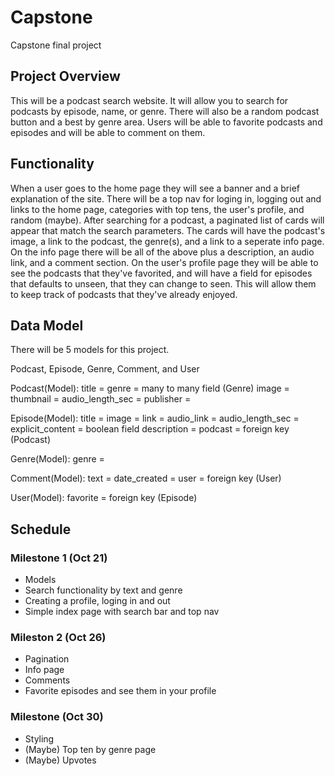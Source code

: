 # Capstone
Capstone final project

## Project Overview
This will be a podcast search website. It will allow you to search for podcasts by episode, name, or genre. There will
also be a random podcast button and a best by genre area. Users will be able to favorite podcasts and episodes and 
will be able to comment on them.

## Functionality
When a user goes to the home page they will see a banner and a brief explanation of the site. There will be a top 
nav for loging in, logging out and links to the home page, categories with top tens, the user's profile, and random 
(maybe). After searching for a podcast, a paginated list of cards will appear that match the search parameters. The 
cards will have the podcast's image, a link to the podcast, the genre(s), and a link to a seperate info page. On 
the info page there will be all of the above plus a description, an audio link, and a comment section. On the user's
profile page they will be able to see the podcasts that they've favorited, and will have a field for episodes that 
defaults to unseen, that they can change to seen. This will allow them to keep track of podcasts that they've 
already enjoyed.

## Data Model
There will be 5 models for this project. 

Podcast, Episode, Genre, Comment, and User

Podcast(Model):
    title =
    genre = many to many field (Genre)
    image =
    thumbnail = 
    audio_length_sec =
    publisher =

Episode(Model):
    title =
    image = 
    link =
    audio_link =
    audio_length_sec =
    explicit_content = boolean field
    description =
    podcast = foreign key (Podcast)

Genre(Model):
    genre = 

Comment(Model):
    text =
    date_created =
    user = foreign key (User)

User(Model):
    favorite = foreign key (Episode)

## Schedule

### Milestone 1 (Oct 21)
- Models
- Search functionality by text and genre
- Creating a profile, loging in and out
- Simple index page with search bar and top nav

### Mileston 2 (Oct 26)
- Pagination
- Info page
- Comments
- Favorite episodes and see them in your profile

### Milestone (Oct 30)
- Styling
- (Maybe) Top ten by genre page
- (Maybe) Upvotes

